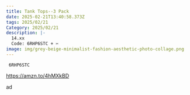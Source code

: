 ```yaml
---
title: Tank Tops--3 Pack
date: 2025-02-21T13:40:58.373Z
tags: 2025/02/21
Category: 2025/02/21
description: |-
  14.xx 
  Code: 6RHP6STC + ✂
image: img/grey-beige-minimalist-fashion-aesthetic-photo-collage.png
---
```

<pre class="language-javascript"><code

class="language-javascript"> 6RHP6STC </code></pre>

https://amzn.to/4hMXkBD

a﻿d